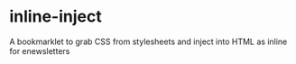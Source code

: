 # inline-inject
A bookmarklet to grab CSS from stylesheets and inject into HTML as inline for enewsletters
